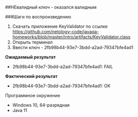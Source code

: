 ##НЕвалидный ключ - оказался валидным

###Шаги по воспроизведению

1. Скачать приложение KeyValidator по ссылке <https://github.com/netology-code/javaqa-homeworks/blob/master/intro/artifacts/KeyValidator.class>
2. Открыть терминал
3. Ввести ключ - 2fb98b44-93e7-3bdd-a2ad-79347bfe4ad1

**Ожидаемый результат**
* 2fb98b44-93e7-3bdd-a2ad-79347bfe4ad1: FAIL

**Фактический результат**
* 2fb98b44-93e7-3bdd-a2ad-79347bfe4ad1: OK

Программное окружение
* Windows 10, 64-разрядная
* Java 11 
